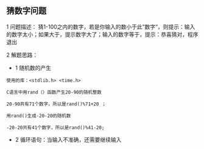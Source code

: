 ## 猜数字问题

1 问题描述： 猜1-100之内的数字，若是你输入的数小于此”数字“，则提示：输入的数字太小；如果大于，提示数字大了；输入的数字等于，提示：恭喜猜对，程序退出

2 解题思路：

- 1 随机数的产生

```
使用的库：<stdlib.h> <time.h>

C语言中用rand（）函数产生20-90的随机整数

20-90共有71个数字，所以是rand()%71+20 ；

用rand()生成-20-20的随机数

-20-20共有41个数字，所以是rand()%41-20;
```

- 2 循环语句：当输入不准确，还需要继续输入